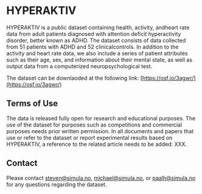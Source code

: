 # HYPERAKTIV

HYPERAKTIV is a public dataset containing health, activity, andheart rate data from adult patients diagnosed with attention deficit hyperactivity disorder, better known as ADHD. The dataset consists of data collected from 51 patients with ADHD and 52 clinicalcontrols. In addition to the activity and heart rate data, we also include a series of patient attributes such as their age, sex, and information about their mental state, as well as output data from a computerized neuropsychological test.

The dataset can be downlaoded at the following link: [https://osf.io/3agwr/](https://osf.io/3agwr/)

<!-- ## Cite
If you use this dataset in your research, Please cite the following paper: -->

## Terms of Use
The data is released fully open for research and educational purposes. The use of the dataset for purposes such as competitions and commercial purposes needs prior written permission. In all documents and papers that use or refer to the dataset or report experimental results based on HYPERAKTIV, a reference to the related article needs to be added: XXX.

## Contact
Please contact steven@simula.no, michael@simula.no, or paalh@simula.no for any questions regarding the dataset.
